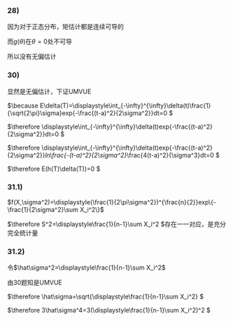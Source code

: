 ### 28)

因为对于正态分布，矩估计都是连续可导的

而$g(\theta)$在$\theta=0$处不可导

所以没有无偏估计



### 30)

显然是无偏估计，下证UMVUE

$\because E\delta(T)=\displaystyle\int_{-\infty}^{\infty}\delta(t)\frac{1}{\sqrt{2\pi}\sigma}exp\{-\frac{(t-a)^2}{2\sigma^2}\}dt=0 $

$\therefore \displaystyle\int_{-\infty}^{\infty}\delta(t)exp\{-\frac{(t-a)^2}{2\sigma^2}\}dt=0 $

$\therefore \displaystyle\int_{-\infty}^{\infty}\delta(t)exp\{-\frac{(t-a)^2}{2\sigma^2}\}*ln\frac{-(t-a)^2}{2\sigma^2}*\frac{4(t-a)^2}{\sigma^3}dt=0 $

$\therefore E(h(T)\delta(T))=0 $



### 31.1)

$f(X,\sigma^2)=\displaystyle(\frac{1}{2\pi\sigma^2})^{\frac{n}{2}}exp\{-\frac{1}{2\sigma^2}\sum X_i^2\}$

$\therefore S^2=\displaystyle\frac{1}{n-1}\sum X_i^2 $存在一一对应，是充分完全统计量



### 31.2)

令$\hat\sigma^2=\displaystyle\frac{1}{n-1}\sum X_i^2$

由30题知是UMVUE

$\therefore \hat\sigma=\sqrt{\displaystyle\frac{1}{n-1}\sum X_i^2} $

$\therefore 3\hat\sigma^4=3(\displaystyle\frac{1}{n-1}\sum X_i^2)^2 $